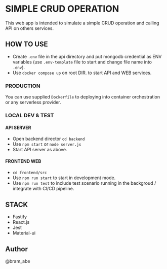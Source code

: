 # SIMPLE CRUD OPERATION
This web app is intended to simulate a simple CRUD operation and calling API on others services.

## HOW TO USE
- Create `.env` file in the api directory and put mongodb credential as ENV variables (use `.env-template` file to start and change file name into `.env`).
- Use `docker compose up` on root DIR. to start API and WEB services.

### PRODUCTION
You can use supplied `Dockerfile` to deploying into container orchestration or any serverless provider.

### LOCAL DEV & TEST
#### API SERVER
- Open backend director `cd backend`
- Use `npm start` or `node server.js` 
- Start API server as above.
#### FRONTEND WEB
- `cd frontend/src`
- Use `npm run start` to start in development mode.
- Use `npm run test` to include test scenario running in the backgroud / integrate with CI/CD pipeline.

## STACK
- Fastify
- React.js
- Jest
- Material-ui

## Author
@bram_abe
